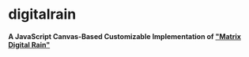 # digitalrain

#### A JavaScript Canvas-Based Customizable Implementation of ["Matrix Digital Rain"](https://en.wikipedia.org/wiki/Matrix_digital_rain)
